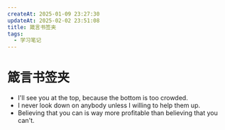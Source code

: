 ```yaml
---
createAt: 2025-01-09 23:27:30
updateAt: 2025-02-02 23:51:08
title: 箴言书签夹
tags:
  - 学习笔记
---
```


# 箴言书签夹

- I'll see you at the top, because the bottom is too crowded.
- I never look down on anybody unless I willing to help them up.
- Believing that you can is way more profitable than believing that you can't.